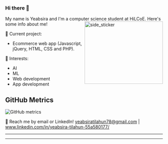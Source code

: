 ### Hi there 👋

My name is Yeabsira and I'm a computer science student at HiLCoE. Here's some info about me!
<img align="right" width=250px height=200px alt="side_sticker" src="https://media.giphy.com/media/TEnXkcsHrP4YedChhA/giphy.gif" />
<!-- ⚡ Work experience: <br>
- Incoming Software Engineer intern at Facebook/Meta [New York. Summer 2022] -->

🔭 Current project: 
- Ecommerce web app (Javascript, jQuery, HTML, CSS and PHP).

🌱 Interests:
- AI
- ML
- Web development
- App development


## GitHub Metrics

![GitHub metrics](https://metrics.lecoq.io/yeab-tilahun)


💬 Reach me by email or LinkedIn! yeabsiratilahun78@gmail.com | www.linkedin.com/in/yeabsira-tilahun-55a580177/

<!-- 📫 Visit my website:  -->

<!-- <h1 align="left">Hi 👋, I'm Yeabsira</h1>
<h3 align="left">A passionate Programmer at HiLCoE</h3>
<p align="left"> <img src="https://komarev.com/ghpvc/?username=yeab-tilahun" alt="yeab-tilahun" /> </p>
- 🔭 I’m interested in AI and Web Dev
- 🌱 I’m currently learning Computer Science
<h3 align="left">Connect with me on Linkedin:</h3>
<p align="left">
<a href="https://www.linkedin.com/in/yeabsira-tilahun-55a580177/" target="blank"><img align="center" src="https://raw.githubusercontent.com/rahuldkjain/github-profile-readme-generator/master/src/images/icons/Social/linked-in-alt.svg" alt="https://www.linkedin.com/in/yeabsira-tilahun-55a580177/" height="30" width="40" /></a>
</p> -->

---

<!-- ![my github stats](https://github-readme-stats.vercel.app/api?username=yeab-tilahun&count_private=true&show_icons=true&hide=stars&theme=tokyonight) -->

----

